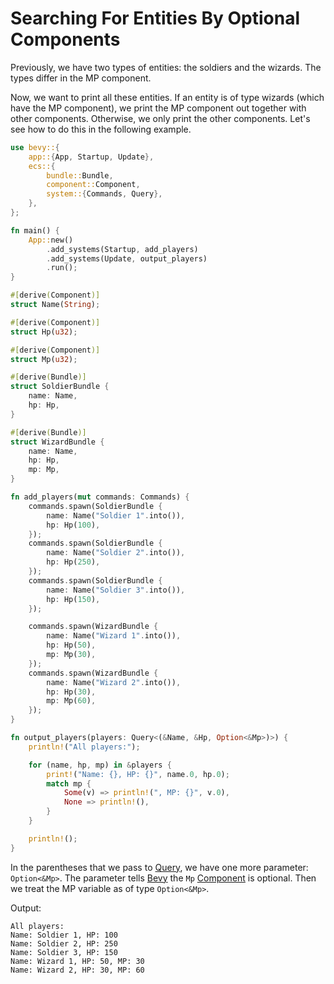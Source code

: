 # Searching For Entities By Optional Components

Previously, we have two types of entities: the soldiers and the wizards.
The types differ in the MP component.

Now, we want to print all these entities.
If an entity is of type wizards (which have the MP component), we print the MP component out together with other components.
Otherwise, we only print the other components.
Let's see how to do this in the following example.

```rust
use bevy::{
    app::{App, Startup, Update},
    ecs::{
        bundle::Bundle,
        component::Component,
        system::{Commands, Query},
    },
};

fn main() {
    App::new()
        .add_systems(Startup, add_players)
        .add_systems(Update, output_players)
        .run();
}

#[derive(Component)]
struct Name(String);

#[derive(Component)]
struct Hp(u32);

#[derive(Component)]
struct Mp(u32);

#[derive(Bundle)]
struct SoldierBundle {
    name: Name,
    hp: Hp,
}

#[derive(Bundle)]
struct WizardBundle {
    name: Name,
    hp: Hp,
    mp: Mp,
}

fn add_players(mut commands: Commands) {
    commands.spawn(SoldierBundle {
        name: Name("Soldier 1".into()),
        hp: Hp(100),
    });
    commands.spawn(SoldierBundle {
        name: Name("Soldier 2".into()),
        hp: Hp(250),
    });
    commands.spawn(SoldierBundle {
        name: Name("Soldier 3".into()),
        hp: Hp(150),
    });

    commands.spawn(WizardBundle {
        name: Name("Wizard 1".into()),
        hp: Hp(50),
        mp: Mp(30),
    });
    commands.spawn(WizardBundle {
        name: Name("Wizard 2".into()),
        hp: Hp(30),
        mp: Mp(60),
    });
}

fn output_players(players: Query<(&Name, &Hp, Option<&Mp>)>) {
    println!("All players:");

    for (name, hp, mp) in &players {
        print!("Name: {}, HP: {}", name.0, hp.0);
        match mp {
            Some(v) => println!(", MP: {}", v.0),
            None => println!(),
        }
    }

    println!();
}
```

In the parentheses that we pass to [Query](https://docs.rs/bevy/latest/bevy/ecs/system/struct.Query.html), we have one more parameter: `Option<&Mp>`.
The parameter tells [Bevy](https://bevyengine.org/) the `Mp` [Component](https://docs.rs/bevy/latest/bevy/ecs/component/trait.Component.html) is optional.
Then we treat the MP variable as of type `Option<&Mp>`.

Output:

```text
All players:
Name: Soldier 1, HP: 100
Name: Soldier 2, HP: 250
Name: Soldier 3, HP: 150
Name: Wizard 1, HP: 50, MP: 30
Name: Wizard 2, HP: 30, MP: 60

```
